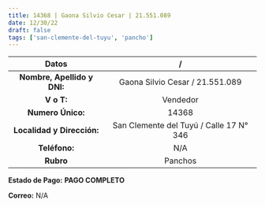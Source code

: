 ```yaml
---
title: 14368 | Gaona Silvio Cesar | 21.551.089
date: 12/30/22
draft: false
tags: ['san-clemente-del-tuyu', 'pancho']
---
```


|          **Datos**          |                    /                    |
|:---------------------------:|:---------------------------------------:|
| **Nombre, Apellido y DNI:** |     Gaona Silvio Cesar / 21.551.089     |
|          **V o T:**         |                 Vendedor                |
|      **Numero Único:**      |                  14368                  |
|  **Localidad y Dirección:** | San Clemente del Tuyú / Calle 17 N° 346 |
|        **Teléfono:**        |                   N/A                   |
|          **Rubro**          |                 Panchos                 |

**Estado de Pago:** **PAGO COMPLETO**

**Correo:** N/A
